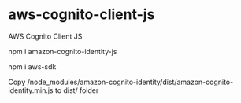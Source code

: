 # aws-cognito-client-js
AWS Cognito Client JS


npm i amazon-cognito-identity-js

npm i aws-sdk

Copy /node_modules/amazon-cognito-identity/dist/amazon-cognito-identity.min.js to dist/ folder